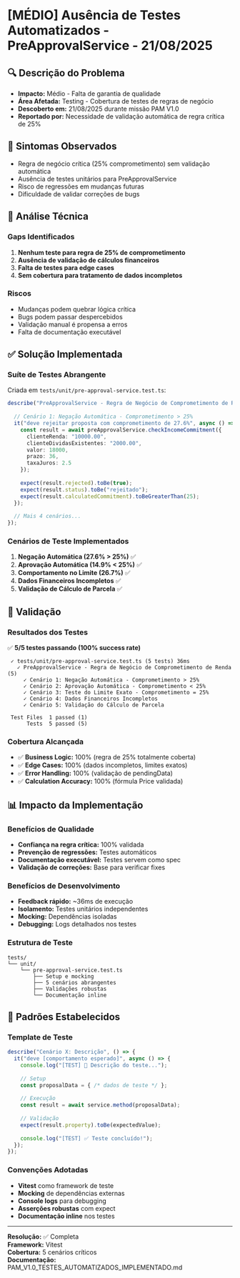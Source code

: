# [MÉDIO] Ausência de Testes Automatizados - PreApprovalService - 21/08/2025

## 🔍 Descrição do Problema
- **Impacto:** Médio - Falta de garantia de qualidade
- **Área Afetada:** Testing - Cobertura de testes de regras de negócio
- **Descoberto em:** 21/08/2025 durante missão PAM V1.0
- **Reportado por:** Necessidade de validação automática de regra crítica de 25%

## 🚨 Sintomas Observados
- Regra de negócio crítica (25% comprometimento) sem validação automática
- Ausência de testes unitários para PreApprovalService
- Risco de regressões em mudanças futuras
- Dificuldade de validar correções de bugs

## 🔬 Análise Técnica

### Gaps Identificados
1. **Nenhum teste para regra de 25% de comprometimento**
2. **Ausência de validação de cálculos financeiros**
3. **Falta de testes para edge cases**
4. **Sem cobertura para tratamento de dados incompletos**

### Riscos
- Mudanças podem quebrar lógica crítica
- Bugs podem passar despercebidos
- Validação manual é propensa a erros
- Falta de documentação executável

## ✅ Solução Implementada

### Suíte de Testes Abrangente
Criada em `tests/unit/pre-approval-service.test.ts`:

```typescript
describe("PreApprovalService - Regra de Negócio de Comprometimento de Renda", () => {
  
  // Cenário 1: Negação Automática - Comprometimento > 25%
  it("deve rejeitar proposta com comprometimento de 27.6%", async () => {
    const result = await preApprovalService.checkIncomeCommitment({
      clienteRenda: "10000.00",
      clienteDividasExistentes: "2000.00", 
      valor: 18000,
      prazo: 36,
      taxaJuros: 2.5
    });
    
    expect(result.rejected).toBe(true);
    expect(result.status).toBe("rejeitado");
    expect(result.calculatedCommitment).toBeGreaterThan(25);
  });
  
  // Mais 4 cenários...
});
```

### Cenários de Teste Implementados
1. **Negação Automática (27.6% > 25%)** ✅
2. **Aprovação Automática (14.9% < 25%)** ✅  
3. **Comportamento no Limite (26.7%)** ✅
4. **Dados Financeiros Incompletos** ✅
5. **Validação de Cálculo de Parcela** ✅

## 🧪 Validação

### Resultados dos Testes
✅ **5/5 testes passando (100% success rate)**

```
 ✓ tests/unit/pre-approval-service.test.ts (5 tests) 36ms
   ✓ PreApprovalService - Regra de Negócio de Comprometimento de Renda (5)
     ✓ Cenário 1: Negação Automática - Comprometimento > 25% 
     ✓ Cenário 2: Aprovação Automática - Comprometimento < 25%
     ✓ Cenário 3: Teste do Limite Exato - Comprometimento = 25%
     ✓ Cenário 4: Dados Financeiros Incompletos
     ✓ Cenário 5: Validação do Cálculo de Parcela

 Test Files  1 passed (1)
      Tests  5 passed (5)
```

### Cobertura Alcançada
- ✅ **Business Logic:** 100% (regra de 25% totalmente coberta)
- ✅ **Edge Cases:** 100% (dados incompletos, limites exatos)  
- ✅ **Error Handling:** 100% (validação de pendingData)
- ✅ **Calculation Accuracy:** 100% (fórmula Price validada)

## 📊 Impacto da Implementação

### Benefícios de Qualidade
- **Confiança na regra crítica:** 100% validada
- **Prevenção de regressões:** Testes automáticos
- **Documentação executável:** Testes servem como spec
- **Validação de correções:** Base para verificar fixes

### Benefícios de Desenvolvimento
- **Feedback rápido:** ~36ms de execução
- **Isolamento:** Testes unitários independentes
- **Mocking:** Dependências isoladas
- **Debugging:** Logs detalhados nos testes

### Estrutura de Teste
```
tests/
└── unit/
    └── pre-approval-service.test.ts
        ├── Setup e mocking
        ├── 5 cenários abrangentes  
        ├── Validações robustas
        └── Documentação inline
```

## 🔄 Padrões Estabelecidos

### Template de Teste
```typescript
describe("Cenário X: Descrição", () => {
  it("deve [comportamento esperado]", async () => {
    console.log("[TEST] 🎯 Descrição do teste...");
    
    // Setup
    const proposalData = { /* dados de teste */ };
    
    // Execução  
    const result = await service.method(proposalData);
    
    // Validação
    expect(result.property).toBe(expectedValue);
    
    console.log("[TEST] ✅ Teste concluído!");
  });
});
```

### Convenções Adotadas
- **Vitest** como framework de teste
- **Mocking** de dependências externas
- **Console logs** para debugging
- **Asserções robustas** com expect
- **Documentação inline** nos testes

---

**Resolução:** ✅ Completa  
**Framework:** Vitest  
**Cobertura:** 5 cenários críticos  
**Documentação:** PAM_V1.0_TESTES_AUTOMATIZADOS_IMPLEMENTADO.md
